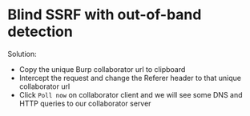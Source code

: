 # Blind SSRF with out-of-band detection
Solution:
- Copy the unique Burp collaborator url to clipboard
- Intercept the request and change the Referer header to that unique collaborator url
- Click `Poll now` on collaborator client and we will see some DNS and HTTP queries to our collaborator server